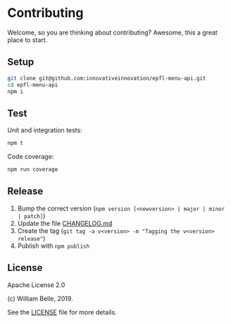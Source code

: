 Contributing
============

Welcome, so you are thinking about contributing?
Awesome, this a great place to start.

Setup
-----

```bash
git clone git@github.com:innovativeinnovation/epfl-menu-api.git
cd epfl-menu-api
npm i
```

Test
----

Unit and integration tests:

```bash
npm t
```

Code coverage:

```bash
npm run coverage
```

Release
-------

1. Bump the correct version (`npm version [<newversion> | major | minor | patch]`)
1. Update the file [CHANGELOG.md](CHANGELOG.md)
1. Create the tag (`git tag -a v<version> -m "Tagging the v<version> release"`)
1. Publish with `npm publish`

License
-------

Apache License 2.0

(c) William Belle, 2019.

See the [LICENSE](LICENSE) file for more details.
